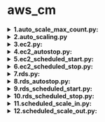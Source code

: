 # aws_cm


<details><summary><b>1.auto_scale_max_count.py:</b></summary>
<br>

**Intension of script:**
Updating maximum_capacity based on user_maximum_capacity.

**Work flow:**
* 	Getting max scale count from user_max_capacity (auto scaling maximum capacity).
* Have to get data from database (ss. auto_scaling_groups) where maximum_capacity! = user_maximum_capacity. 
* 	If dataframe is empty, then scripts will stop as there is no work.
* 	If data frame is not empty, then Converting columns data in list format and to get same row data to do further operation.
* 	Calling max_count_update () to update max capacity based on user_maximum_capacity in aws console.
* 	In max_count_update we have to create client by passing account_id, region, assume_role, service name i.e. 'auto scaling'.


</details>
<!-- ########################################################################### -->
<details><summary><b>2.auto_scaling.py</b></summary>
<br>

**Intension of script::**
Getting autos calling group details from aws console and store it in database.


**Work flow:**
*Getting account details from ad.aws_accounts.
*Getting columns from "ss.auto_scaling_groups".
*Creating an empty dataframe(data_from_aws) with table column name to store data from aws.
*Account wise (in account id list): Here getting details of that particular account like (region , assume role, account name )--> region wise(in region list ): Here creating clients(like "autoscaling","ec2","ssm") acc. requirement .
*Using created client call required methods(auto_client.describe_policies(),auto_client.describe_tags(),auto_client.describe_auto_scaling_groups ()) to get data from aws console and convert it into json data.
*From json data get required data to store data in database.
* Note: In auto scaling we can’t get all required data from one method. Here we are using 3 different methods i.e. auto_client.describe_policies(),policy deatils, auto_client.describe_tags(),for tags deatils ,auto_client.describe_auto_scaling_groups (), for getting details of auto scaling group.
*After getting required data append all required data in data frame.
*If data frame is empty it will go for remove_records () and clear all previous data as nothing to store in data base.
*If data frame is not empty it will go for pass_to_db() and do curd operations with condition.


</details>



<!-- ########################################################################### -->


<details><summary><b>3.ec2.py:</b></summary>
<br>

**Intension of script::**
Getting ec2 instances details from aws console and store it in database.

**Work flow:**
*	Getting account details from ad.aws_accounts.
*	Getting columns from "ss.ec2_instances_schedules".
*	Creating an empty data frame(data_from_aws) with table column name to store data from aws.
*	Account wise (in account id list): Here getting details of that particular account like (region , assume role, account name )-->region wise(in region list ): Here creating clients(like "ec2","ssm","pricing") acc. requirement .
*	Using created client call required methods(ec2.describe_instances()) to get data from aws console and convert it into json data.
*	From json data get required data to store data in database.
*	After getting required data append all required data in data frame.
*	If data frame is empty it will go for remove_records () and clear all previous data as nothing to store in data base.
*	If data frame is not empty it will go for pass_to_db() and do curd operations with condition.


![alt text](https://viewer.diagrams.net/?tags=%7B%7D&highlight=0000ff&edit=_blank&layers=1&nav=1#R7VpdU9s4FP01eYSxLTsJjwQC7UzLdiaz2%2FLECPsm0a5suZJMEn79SpYcfwYMhDRMCzNgXX1Z95x777GTAbqI19ccp8uvLAI68JxoPUCXA88bjT31Vxs2xuAPx8aw4CQyJrc0zMgjWKNjrRmJQNQGSsaoJGndGLIkgVDWbJhztqoPmzNa3zXFC2gZZiGmbet3EsmlsY4Dp7R%2FArJYFju7ju2JcTHYGsQSR2xVMaHpAF1wxqS5itcXQLXvCr%2BYeVc7erc3xiGRfSZ8TlxfzuLZ493N98k3chY%2B%2FnN5YtF5wDSzB55JzKW9Y7kp3MBZlkSgV3IHaLJaEgmzFIe6d6VwV7aljKntnhNKLxhlPJ%2BLwI0CGCm7kJz9B5Wes%2BEI4aHqaZ%2FFHu8BuIR1xWTPdg0sBsk3aojtRWPrZ0u0AqFVidoWm2UFMd%2FasCXKYrty6Ut1Yd35AteilmunN5cf0bGjumN91OFZr8Ozw%2FfyrOu2XNvyK0QqjG2TcblkC5ZgOi2tk9LzjmqVY74wllp%2F%2FwtSbmxOwplkDTRYIq9wTKh2zCegDyBJiG2HneW6T4EgWMZDeOKkvs14mC9APjEuMOP0oZ%2BElAPFkjzUc9ve8fE74BlSdf%2BTVGdqioXZcfgz08lv8lWwG8ZjTEuTvi1KFkltXKj8B7w2qES8MGrnn4jc%2B%2BdqgIvSdXXGcGH%2F5%2FcjUpyoQRQni9oi05uTv2fPbERJAicF3%2FOtnNHAC9qbXSsWEbWB3fOeFx04DBUHpa6OIDGhQhcozmJ9%2BOgUr8RdBNh2mLkKDnPL9WMoc1ra9phh5oH%2BtV6t2M1PV%2BYZ5j%2F7yTzeKKhlnm2WqWQe5B4y8wQHY%2FYBeOqYGc2AcbsCZsthJ1KMrFL5qhhSMHcljBwTTN2ITjkLwpIcNKHbVKVXs1JJf%2BVz1Uyi%2FP4ZN90k70m2W6rQwDGcHi4U%2BqR3dGwxg7x6td4K6UrMeIet1v6vKM6wJvJH5fpWL3Ua2Nbl2q6cNzZFI1Hn%2FVFtVGbpZjktbxXzDiAEhj2FwPiohIAb%2FEroS7hvKz3PQV%2BifVsD%2B%2BihR8cF%2Feh30eh98RkdFT7DY1cyZtrneaP%2B63NpgQFxKjdv0gJLFt9nYk864CntvLve71II%2B9ABjdchyOn5PmT8XjqgKyG8mHFvItMEC9AaU8vRDgFb6tHEEI1DzB7AIKEwzyjmuSQVEichVImZK18hnhOnb5HxTZnunzqp3Ir4XiJ%2Fblms%2B9XCOE7zToR8HbgqzxEduU4Cq1ZvFwbOjtNC6N0VThJ3IlxClFEQ2zWTe5G%2BHsTj0v8dcR9hGM%2FDzrgPx3A%2F3098u6hHfI864nv0XvE9%2FhgVpZoEnFbIZ6mKaX3BbKgDl2Wgk%2B7EoUTHy4PB%2BcP%2Ft%2FA%2FGNffDaGO51w3CA74nHvWQ%2FAm0bn%2BTEq18nggYd3ldbnbG4BDPvC8Xid7PXWy31MnV4AOOvJcYestp%2B0O3xjJE4Llmd%2FIs67b4I85t51V%2FfituZDTeJl51ljIOKa1UM7F7bHf8EDmfSh%2Bvp5nQU%2BeDY%2BLZ27jvV2THr151iBsq%2BDv4JkCHm8qw1I9QPQPjEKAlLQ1K%2B6XxG2RcTudtXisaoisM7eQFVZMoImuNIqt9Nx2xCSKzCsHUCIb3%2BdLaSJaP6h1g8kguNRrZZIJS%2B9WmUtYAo2aWJiaZXNX%2BOyhOqImOB3V0e8gs%2FdexdFtV8ebv%2F7g1sTNP3te1aD94Kaa5XdPTHyWX%2BBB0%2F8B)

</details>


<!-- ########################################################################### -->

<details><summary><b>4.ec2_autostop.py:</b></summary>
<br>


</details>




<!-- ########################################################################### -->

<details><summary><b>5.ec2_scheduled_start.py:</b></summary>
<br>

**Intension of script::**
It has to start instances based on start time stored in database.

**Work flow:**
*	Have to get data from database (ss. ec2_instances_schedules) where sys_time=str_time and store in data_from_database data frame. 
*	If data_from_database is empty it terminate as there is no instance ready to start.
*	Otherwise it will follow following steps.
*	Convert column data into list format.
*	Pass values data_from_database, connection, i (particular index value) to start_ec2().
*	In start_ec2 function it will create ec2 client and will pass accound_id, region, assume role of that particular instance then it will call start_instances () method to start instance.



</details>



<!-- ########################################################################### -->

<details><summary><b>6.ec2_scheduled_stop.py:</b></summary>
<br>

**Intension of script::**
It has to start instances based on stop time stored in database.

**Work flow:**
*	Have to get data from database (ss. ec2_instances_schedules) where sys_time=stp_time and store in data_from_database data frame. 
*	If data_from_database is empty it terminate as there is no instance ready to stop.
*	Otherwise it will follow following steps.
*	Convert column data into list format.
*	Pass values data_from_database, connection, i (particular index value) to stop_ec2().
*	In stop_ec2 function it will create ec2 client and will pass accound_id, region, assume role of that particular instance then it will call stop_instances () method to start instance.



</details>


<!-- ########################################################################### -->



<details><summary><b>7.rds.py:</b></summary>
<br>

**Intension of script::**
Getting rds database details from aws console and store it in database.

**Work flow:**
*	Getting account details from ad.aws_accounts.
*	Getting columns from "ss. rds_databases_schedules".
*	Creating an empty data frame(data_from_aws) with table column name to store data from aws.
*	Account wise (in account id list): Here getting details of that particular account like (region , assume role, account name )--> region wise(in region list ): Here creating clients(like "rds","ssm","pricing") acc. requirement .
*	Using created client call required methods(rds. describe_db_instances ()) to get data from aws console and convert it into json data.
*	From json data get required data to store data in database.
*	After getting required data append all required data in data frame.
*	If data frame is empty it will go for remove_records () and clear all previous data as nothing to store in data base.
*	If data frame is not empty it will go for pass_to_db() and do curd operations with condition(based on account name).


</details>

<!-- ########################################################################### -->


<details><summary><b>8.rds_autostop.py:</b></summary>
<br>
</details>

<!-- ########################################################################### -->



<details><summary><b>9.rds_scheduled_start.py:</b></summary>
<br>

**Intension of script::**
It has to start rds database based on start time stored in database.

**Work flow:**
*	Have to get data from database (ss. rds_databases_schedules) where sys_time=str_time and store in data_from_database data frame. 
*	If data_from_database is empty it terminate as there is no database ready to start.
*	Otherwise it will follow following steps.
*	Convert column data into list format.
*	Pass values data_from_database, connection, i (particular index value) to start_db().
*	In start_rds function it will create rds client and will pass accound_id, region, assume role of that particular database then it will call start_db () method to start database.


</details>
<!-- ########################################################################### -->
<details><summary><b>10.rds_scheduled_stop.py:</b></summary>
<br>

**Intension of script::**
It has to start rds database based on stop time stored in database.

**Work flow:**
*	Have to get data from database (ss. rds_databases_schedules) where sys_time=stp_time and store in data_from_database data frame. 
*	If data_from_database is empty it terminate as there is no database ready to stop.
*	Otherwise it will follow following steps.
*	Convert column data into list format.
*	Pass values data_from_database, connection, i (particular index value) to stop_db().
*	In start_db function it will create rds client and will pass accound_id, region, assume role of that particular database then it will call stop_db () method to start database.
</details>
<!-- ########################################################################### -->
<details><summary><b>11.scheduled_scale_in.py:</b></summary>
<br>

**Intension of script:**
Updating scale_in_count minimum capacity at scale_in_time.

**Work flow:**

* Have to get data from database (ss. auto_scaling_groups) where sys_time = scale_in_time. 
* If dataframe is empty, then scripts will stop as there is no work.
* If data frame is not empty, then Converting columns data in list format and to get same row data to do further operation.
* Calling scale_in () to update minimum capacity based on scale_in_count in aws console.
* In scale_in we have to create client by passing account_id, region, assume_role, service name i.e. 'auto scaling'.
* It will upadte minimum capacity with scale_in_count at mentioned time database.

</details>
<!-- ########################################################################### -->
<details><summary><b>12.scheduled_scale_out.py:</b></summary>
<br>
**Intension of script:**
Updating scale_out_count with minimum capacity at scale_out_time.

**Work flow:**

* Have to get data from database (ss. auto_scaling_groups) where sys_time = scale_out_time. 
* If dataframe is empty, then scripts will stop as there is no work.
* If data frame is not empty, then Converting columns data in list format and to get same row data to do further operation.
* Calling scale_out () to update minimum capacity based on scale_in_count in aws console.
* In scale_in we have to create client by passing account_id, region, assume_role, service name i.e. 'auto scaling'.
* It will upadte minimum capacity with scale_out_count at mentioned time database.
</details>
